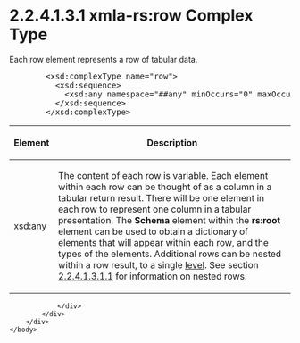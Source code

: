 <html dir="LTR" xmlns:mshelp="http://msdn.microsoft.com/mshelp" xmlns:ddue="http://ddue.schemas.microsoft.com/authoring/2003/5" xmlns:xlink="http://www.w3.org/1999/xlink" xmlns:tool="http://www.microsoft.com/tooltip">
    <head>
        <meta http-equiv="Content-Type" content="text/html; CHARSET=utf-8"></meta>
        <meta name="save" content="history"></meta>
        <title>2.2.4.1.3.1 xmla-rs:row Complex Type</title>
        <xml>
            <mshelp:toctitle title="2.2.4.1.3.1 xmla-rs:row Complex Type"></mshelp:toctitle>
            <mshelp:rltitle title="[MS-SSAS]: xmla-rs:row Complex Type"></mshelp:rltitle>
            <mshelp:keyword index="A" term="0e97ddbf-7a35-4ae4-ba44-a2fd0ae5faa9"></mshelp:keyword>
            <mshelp:attr name="DCSext.ContentType" value="open specification"></mshelp:attr>
            <mshelp:attr name="AssetID" value="0e97ddbf-7a35-4ae4-ba44-a2fd0ae5faa9"></mshelp:attr>
            <mshelp:attr name="TopicType" value="kbRef"></mshelp:attr>
            <mshelp:attr name="DCSext.Title" value="[MS-SSAS]: xmla-rs:row Complex Type" />
        </xml>
    </head>
    <body>
        <div id="header">
            <h1 class="heading">2.2.4.1.3.1 xmla-rs:row Complex Type</h1>
        </div>
        <div id="mainSection">
            <div id="mainBody">
                <div id="allHistory" class="saveHistory"></div>
                <div id="sectionSection0" class="section" name="collapseableSection">
                    

<p>Each row element represents a row of tabular data.</p>

<dl>
<dd>
<div><pre>   &lt;xsd:complexType name=&quot;row&quot;&gt;
     &lt;xsd:sequence&gt;
       &lt;xsd:any namespace=&quot;##any&quot; minOccurs=&quot;0&quot; maxOccurs =&quot;unbounded&quot; /&gt;
     &lt;/xsd:sequence&gt;
   &lt;/xsd:complexType&gt;
</pre></div>
</dd></dl>

<table>
 <thead>
  <tr>
   <th>
   <p>Element</p>
   </th>
   <th>
   <p>Description</p>
   </th>
  </tr>
 </thead>
 <tr>
  <td>
  <p>xsd:any</p>
  </td>
  <td>
  <p>The content of each row is variable. Each element
  within each row can be thought of as a column in a tabular return result.
  There will be one element in each row to represent one column in a tabular
  presentation. The <b>Schema</b> element within the <b>rs:root</b> element can
  be used to obtain a dictionary of elements that will appear within each row,
  and the types of the elements. Additional rows can be nested within a row
  result, to a single <a href="8676f5ce-62d4-4244-a326-634bfed4aba4.htm#gt_35243297-04e4-4bb0-be03-defaf24c4246">level</a>.
  See section <a href="4b951396-fdb9-4434-a68a-83cff27cb7f4.htm">2.2.4.1.3.1.1</a>
  for information on nested rows.</p>
  </td>
 </tr>
</table>

<p> </p>


                </div>
            </div>
        </div>
    </body>
</html>